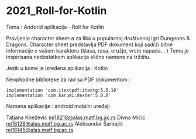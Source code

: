 # 2021_Roll-for-Kotlin
Tema : Andorid aplikacija - Roll for Kotlin

Pravljenje character sheet-a za lika u popularnoj društvenoj igri Dungeons & Dragons. 
Character sheet predstavlja PDF dokument koji sadrži bitne informacije o vašem karakteru (klasa, rasa, oružje, vrste napada... )
Tema je inspirisana nedostatkom aplikacija slične namene na tržištu.

Jezik u kome je izređena aplikacija : Kotlin

Neophodne biblioteke za rad sa PDF dokumentom :

    implementation 'com.itextpdf:itextg:5.5.10'
    implementation 'com.karumi:dexter:5.0.0'

Namena aplikacije : android mobilni uređaji

Tatjana Knežević    mi18218@alas.matf.bg.ac.rs
Divna Mićić 	      mi18128@alas.matf.bg.ac.rs
Aleksandar Šarbajić mi18145@alas.matf.bg.ac.rs

